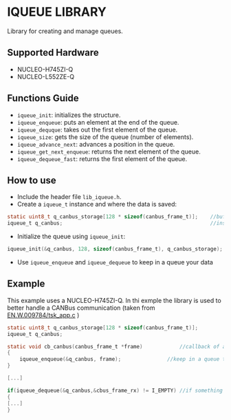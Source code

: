 # IQUEUE LIBRARY

Library for creating and manage queues.

## Supported Hardware

- NUCLEO-H745ZI-Q
- NUCLEO-L552ZE-Q

## Functions Guide

- `iqueue_init`: initializes the structure.
- `iqueue_enqueue`: puts an element at the end of the queue.
- `iqueue_dequque`: takes out the first element of the queue.
- `iqueue_size`: gets the size of the queue (number of elements).
- `iqueue_advance_next`: advances a position in the queue.
- `iqueue_get_next_enqueue`: returns the next element of the queue.
- `iqueue_dequeue_fast`: returns the first element of the queue.


## How to use

- Include the header file `lib_iqueue.h`.
- Create a `iqueue_t` instance and where the data is saved:
```C
static uint8_t q_canbus_storage[128 * sizeof(canbus_frame_t)];    //buffer where the iqueue frame of the CAN-Bus are saved
iqueue_t q_canbus;                                                //instance
```
- Initialize the queue using `iqueue_init`:
```C
iqueue_init(&q_canbus, 128, sizeof(canbus_frame_t), q_canbus_storage); //example
```
- Use `iqueue_enqueue` and `iqueue_dequeue` to keep in a queue your data
   

## Example

This example uses a NUCLEO-H745ZI-Q. In thi exmple the library is used to better handle a CANBus communication (taken from [EN.W.009784/tsk_app.c](https://github.com/energicamotor/EN.W.009784/blob/main/stm-source-code/CM7/AppCode/tsk_app.c) )
```C
static uint8_t q_canbus_storage[128 * sizeof(canbus_frame_t)];
iqueue_t q_canbus; 

static void cb_canbus(canbus_frame_t *frame)            //callback of a receiving CAN-Bus frame
{
	iqueue_enqueue(&q_canbus, frame);               //keep in a queue the received frames
}

[...]

if(iqueue_dequeue(&q_canbus,&cbus_frame_rx) != I_EMPTY) //if something is waiting in the queue do something
{
[...]
}
```

